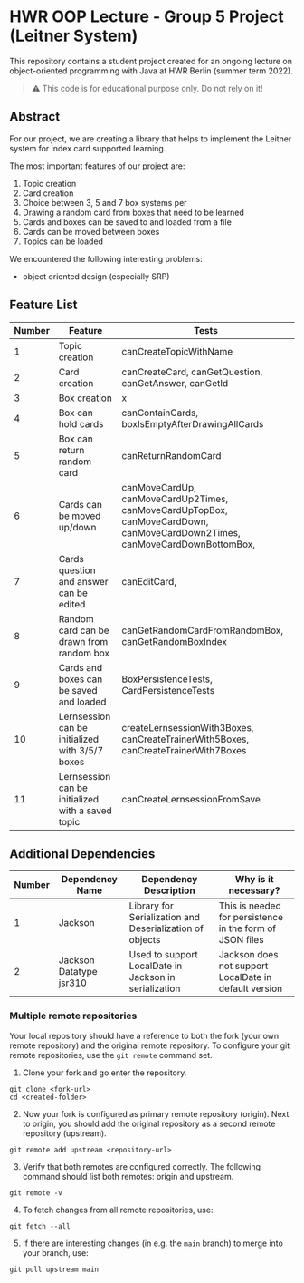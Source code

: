 # HWR OOP Lecture - Group 5 Project (Leitner System) 

This repository contains a student project created for an ongoing lecture on object-oriented programming with Java at HWR Berlin (summer term 2022).

> :warning: This code is for educational purpose only. Do not rely on it!

## Abstract

For our project, we are creating a library that helps to implement the Leitner system for index card supported learning.

The most important features of our project are:
1. Topic creation
2. Card creation
3. Choice between 3, 5 and 7 box systems per
4. Drawing a random card from boxes that need to be learned
5. Cards and boxes can be saved to and loaded from a file
6. Cards can be moved between boxes
7. Topics can be loaded

We encountered the following interesting problems:
- object oriented design (especially SRP)


## Feature List

[TODO]: # (For each feature implemented, add a row to the table!)

| Number | Feature                                       | Tests                                                                                                                      |
|--------|-----------------------------------------------|----------------------------------------------------------------------------------------------------------------------------|
| 1      | Topic creation                                | canCreateTopicWithName                                                                                                     |
| 2      | Card creation                                 | canCreateCard, canGetQuestion, canGetAnswer, canGetId                                                                      |
| 3      | Box creation                                  | x                                                                                                                          |
| 4      | Box can hold cards                            | canContainCards, boxIsEmptyAfterDrawingAllCards                                                                            |
| 5      | Box can return random card                    | canReturnRandomCard                                                                                                        |
| 6      | Cards can be moved up/down                    | canMoveCardUp, canMoveCardUp2Times, canMoveCardUpTopBox, canMoveCardDown, canMoveCardDown2Times, canMoveCardDownBottomBox, |
| 7      | Cards question and answer can be edited                    | canEditCard, |
| 8      | Random card can be drawn from random box      | canGetRandomCardFromRandomBox, canGetRandomBoxIndex                                                                        |
| 9      | Cards and boxes can be saved and loaded       | BoxPersistenceTests, CardPersistenceTests                                                                                  |
| 10      | Lernsession can be initialized with 3/5/7 boxes   | createLernsessionWith3Boxes, canCreateTrainerWith5Boxes, canCreateTrainerWith7Boxes                                         |
| 11     | Lernsession can be initialized with a saved topic | canCreateLernsessionFromSave                                                                                                   |

## Additional Dependencies

[TODO]: # (For each additional dependency your project requires- Add an additional row to the table!)

| Number | Dependency Name | Dependency Description                                   | Why is it necessary?                                     |
|--------|-----------------|----------------------------------------------------------|----------------------------------------------------------|
| 1      | Jackson         | Library for Serialization and Deserialization of objects | This is needed for persistence in the form of JSON files |
| 2      | Jackson Datatype jsr310| Used to support LocalDate in Jackson in serialization | Jackson does not support LocalDate in default version|

### Multiple remote repositories

Your local repository should have a reference to both the fork (your own remote repository) and the original remote repository.
To configure your git remote repositories, use the `git remote` command set.

1. Clone your fork and go enter the repository.
```
git clone <fork-url>
cd <created-folder>
```
2. Now your fork is configured as primary remote repository (origin).
Next to origin, you should add the original repository as a second remote repository (upstream).
```
git remote add upstream <repository-url>
```
3. Verify that both remotes are configured correctly.
The following command should list both remotes: origin and upstream.
```
git remote -v
```
4. To fetch changes from all remote repositories, use:
```
git fetch --all
```
5. If there are interesting changes (in e.g. the `main` branch) to merge into your branch, use:
```
git pull upstream main
```
